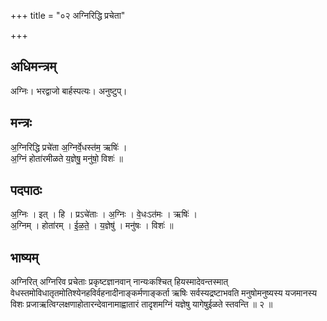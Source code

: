+++
title = "०२ अग्निरिद्धि प्रचेता"

+++
## अधिमन्त्रम्
अग्निः। भरद्वाजो बार्हस्पत्यः। अनुष्टुप्।

## मन्त्रः
अ॒ग्निरिद्धि प्रचे॑ता अ॒ग्निर्वे॒धस्त॑म॒ ऋषिः॑ ।  
अ॒ग्निं होता॑रमीळते य॒ज्ञेषु॒ मनु॑षो॒ विशः॑ ॥

## पदपाठः
अ॒ग्निः । इत् । हि । प्रऽचे॑ताः । अ॒ग्निः । वे॒धःऽत॑मः । ऋषिः॑ ।  
अ॒ग्निम् । होता॑रम् । ई॒ळ॒ते॒ । य॒ज्ञेषु॑ । मनु॑षः । विशः॑ ॥

## भाष्यम्
अग्निरित् अग्निरिव प्रचेताः प्रकृष्टज्ञानवान् नान्यःकश्चित् हियस्मादेवन्तस्मात् वेधस्तमोविधातृतमोतिश्येनहविर्वहनादीनाङ्कर्मणाङ्कर्ता ऋषिः सर्वस्यद्रष्टाभवति मनुषोमनुष्यस्य यजमानस्य विशः प्रजाऋत्विग्लक्षणाहोतारन्देवानामाह्वातारं तादृशमग्निं यज्ञेषु यागेषुईळते स्तवन्ति ॥ २ ॥
